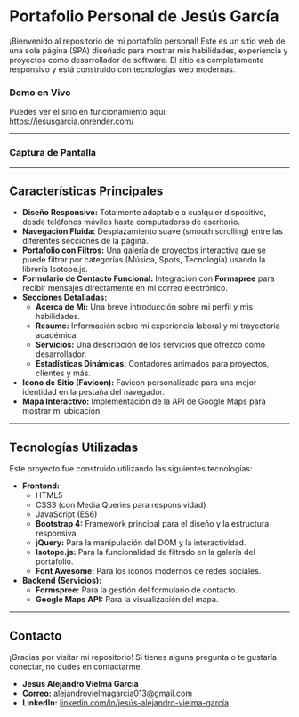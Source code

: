 # Portafolio Personal de Jesús García

¡Bienvenido al repositorio de mi portafolio personal! Este es un sitio web de una sola página (SPA) diseñado para mostrar mis habilidades, experiencia y proyectos como desarrollador de software. El sitio es completamente responsivo y está construido con tecnologías web modernas.

### Demo en Vivo

Puedes ver el sitio en funcionamiento aquí: https://jesusgarcia.onrender.com/

---

### Captura de Pantalla



---

## Características Principales

* **Diseño Responsivo:** Totalmente adaptable a cualquier dispositivo, desde teléfonos móviles hasta computadoras de escritorio.
* **Navegación Fluida:** Desplazamiento suave (smooth scrolling) entre las diferentes secciones de la página.
* **Portafolio con Filtros:** Una galería de proyectos interactiva que se puede filtrar por categorías (Música, Spots, Tecnología) usando la librería Isotope.js.
* **Formulario de Contacto Funcional:** Integración con **Formspree** para recibir mensajes directamente en mi correo electrónico.
* **Secciones Detalladas:**
    * **Acerca de Mí:** Una breve introducción sobre mi perfil y mis habilidades.
    * **Resume:** Información sobre mi experiencia laboral y mi trayectoria académica.
    * **Servicios:** Una descripción de los servicios que ofrezco como desarrollador.
    * **Estadísticas Dinámicas:** Contadores animados para proyectos, clientes y más.
* **Icono de Sitio (Favicon):** Favicon personalizado para una mejor identidad en la pestaña del navegador.
* **Mapa Interactivo:** Implementación de la API de Google Maps para mostrar mi ubicación.

---

## Tecnologías Utilizadas

Este proyecto fue construido utilizando las siguientes tecnologías:

* **Frontend:**
    * HTML5
    * CSS3 (con Media Queries para responsividad)
    * JavaScript (ES6)
    * **Bootstrap 4:** Framework principal para el diseño y la estructura responsiva.
    * **jQuery:** Para la manipulación del DOM y la interactividad.
    * **Isotope.js:** Para la funcionalidad de filtrado en la galería del portafolio.
    * **Font Awesome:** Para los iconos modernos de redes sociales.
* **Backend (Servicios):**
    * **Formspree:** Para la gestión del formulario de contacto.
    * **Google Maps API:** Para la visualización del mapa.

---

## Contacto

¡Gracias por visitar mi repositorio! Si tienes alguna pregunta o te gustaría conectar, no dudes en contactarme.

* **Jesús Alejandro Vielma García**
* **Correo:** [alejandrovielmagarcia013@gmail.com](mailto:alejandrovielmagarcia013@gmail.com)
* **LinkedIn:** [linkedin.com/in/jesús-alejandro-vielma-garcía](https://www.linkedin.com/in/jes%C3%BAs-alejandro-vielma-garc%C3%ADa-131353376/)
